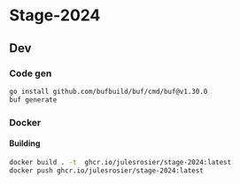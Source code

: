 # Stage-2024

## Dev

### Code gen

```sh
go install github.com/bufbuild/buf/cmd/buf@v1.30.0
buf generate
```

### Docker

#### Building

```sh
docker build . -t  ghcr.io/julesrosier/stage-2024:latest
docker push ghcr.io/julesrosier/stage-2024:latest
```
